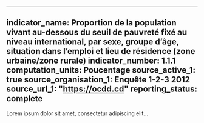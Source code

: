  ---
indicator_name: Proportion de la population vivant au-dessous du seuil de pauvreté fixé au niveau international, par sexe, groupe d’âge, situation dans l’emploi et lieu de résidence (zone urbaine/zone rurale)
indicator_number: 1.1.1
computation_units: Poucentage
source_active_1: true
source_organisation_1: Enquête 1-2-3 2012
source_url_1: "https://ocdd.cd"
reporting_status: complete
---
Lorem ipsum dolor sit amet, consectetur adipiscing elit...